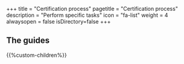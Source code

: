 +++
title = "Certification process"
pagetitle = "Certification process"
description = "Perform specific tasks"
icon = "fa-list"
weight = 4
alwaysopen = false
isDirectory=false
+++

## The guides

{{%custom-children%}}